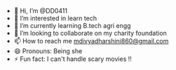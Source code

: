 - 👋 Hi, I’m @DD0411
- 👀 I’m interested in learn tech
- 🌱 I’m currently learning B.tech agri engg
- 💞️ I’m looking to collaborate on my charity foundation
- 📫 How to reach me mdivyadharshini860@gmail.com
- 😄 Pronouns: Being she 
- ⚡ Fun fact: I can't handle scary movies !!

<!---
DD0411/DD0411 is a ✨ special ✨ repository because its `README.md` (this file) appears on your GitHub profile.
You can click the Preview link to take a look at your changes.
--->
